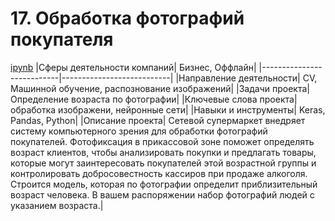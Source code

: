 # 17. Обработка фотографий покупателя
[ipynb]()
|Сферы деятельности компаний| Бизнес, Оффлайн|
|---------------------------|---------------------------|
|Направление деятельности| CV, Машинной обучение, распознование изображений|
|Задачи проекта| Определение возраста по фотографии|
|Ключевые слова проекта| обработка изображени, нейронные сети|
|Навыки и инструменты| Keras, Pandas, Python|
|Описание проекта| Сетевой супермаркет внедряет систему компьютерного зрения для обработки фотографий покупателей. Фотофиксация в прикассовой зоне поможет определять возраст клиентов, чтобы анализировать покупки и предлагать товары, которые могут заинтересовать покупателей этой возрастной группы и контролировать добросовестность кассиров при продаже алкоголя. Строится модель, которая по фотографии определит приблизительный возраст человека. В вашем распоряжении набор фотографий людей с указанием возраста.|
